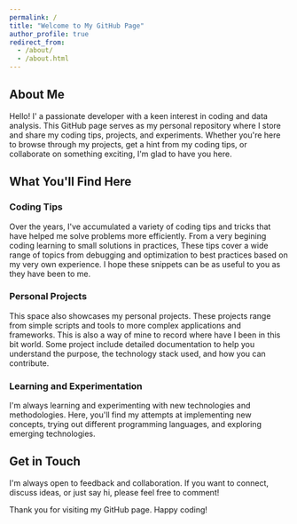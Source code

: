 ```yaml
---
permalink: /
title: "Welcome to My GitHub Page"
author_profile: true
redirect_from: 
  - /about/
  - /about.html
---
```



## About Me


Hello! I' a passionate developer with a keen interest in coding and data analysis. This GitHub page serves as my personal repository where I store and share my coding tips, projects, and experiments. Whether you're here to browse through my projects, get a hint from my coding tips, or collaborate on something exciting, I'm glad to have you here.

## What You'll Find Here

### Coding Tips
Over the years, I've accumulated a variety of coding tips and tricks that have helped me solve problems more efficiently. From a very begining coding learning to small solutions in practices, These tips cover a wide range of topics from debugging and optimization to best practices based on my very own experience. I hope these snippets can be as useful to you as they have been to me.

### Personal Projects
This space also showcases my personal projects. These projects range from simple scripts and tools to more complex applications and frameworks. This is also a way of mine to record where have I been in this bit world. Some project include detailed documentation to help you understand the purpose, the technology stack used, and how you can contribute.

### Learning and Experimentation
I'm always learning and experimenting with new technologies and methodologies. Here, you'll find my attempts at implementing new concepts, trying out different programming languages, and exploring emerging technologies.


## Get in Touch
I'm always open to feedback and collaboration. If you want to connect, discuss ideas, or just say hi, please feel free to comment!

Thank you for visiting my GitHub page. Happy coding!
